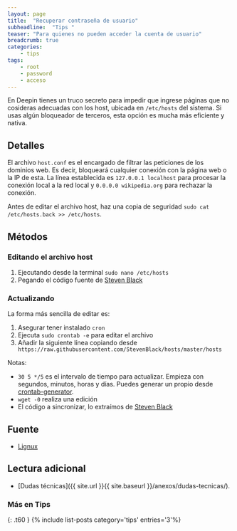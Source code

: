 ```yaml
---
layout: page
title:  "Recuperar contraseña de usuario"
subheadline:  "Tips "
teaser: "Para quienes no pueden acceder la cuenta de usuario"
breadcrumb: true
categories:
    - tips
tags:
    - root
    - password
    - acceso
---
```

En Deepin tienes un truco secreto para impedir que ingrese páginas que no cosideras adecuadas con los host, ubicada en `/etc/hosts` del sistema. Si usas algún bloqueador de terceros, esta opción es mucha más eficiente y nativa.

## Detalles
El archivo `host.conf` es el encargado de filtrar las peticiones de los dominios web. Es decir, bloqueará cualquier conexión con la página web o la IP de esta. La línea establecida es `127.0.0.1 localhost` para procesar la conexión local a la red local y `0.0.0.0 wikipedia.org` para rechazar la conexión.

Antes de editar el archivo host, haz una copia de seguridad `sudo cat /etc/hosts.back >> /etc/hosts`.

## Métodos
### Editando el archivo host
1. Ejecutando desde la terminal `sudo nano /etc/hosts`
2. Pegando el código fuente de [Steven Black](https://raw.githubusercontent.com/StevenBlack/hosts/master/hosts)

### Actualizando
La forma más sencilla de editar es:
1. Asegurar tener instalado `cron`
2. Ejecuta `sudo crontab -e` para editar el archivo
3. Añadir la siguiente línea copiando desde ` https://raw.githubusercontent.com/StevenBlack/hosts/master/hosts`

Notas:
* `30 5 */5` es el intervalo de tiempo para actualizar. Empieza con segundos, minutos, horas y días. Puedes generar un propio desde [crontab-generator](https://crontab-generator.org/).
* `wget -0` realiza una edición
* El código a sincronizar, lo extraímos de [Steven Black](https://github.com/StevenBlack/hosts)

## Fuente
* [Lignux](https://lignux.com/bloqueando-toda-la-publicidad-con-el-fichero-hosts/)

## Lectura adicional
* [Dudas técnicas]({{ site.url }}{{ site.baseurl }}/anexos/dudas-tecnicas/).

### Más en Tips
{: .t60 }
{% include list-posts category='tips' entries='3'%}
